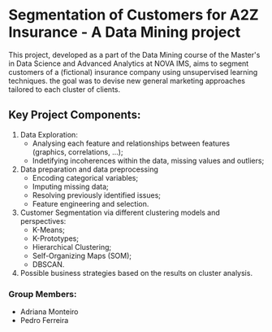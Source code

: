 # Segmentation of Customers for A2Z Insurance - A Data Mining project

This project, developed as a part of the Data Mining course of the Master's in Data Science and Advanced Analytics at NOVA IMS, aims to segment customers of a (fictional) insurance company using unsupervised learning techniques. the goal was to devise new general marketing approaches tailored to each cluster of clients.



## Key Project Components:
1. Data Exploration:
   * Analysing each feature and relationships between features (graphics, correlations, ...);
   * Indetifying incoherences within the data, missing values and outliers;
2. Data preparation and data preprocessing
   * Encoding categorical variables;
   * Imputing missing data;
   * Resolving previously identified issues;
   * Feature engineering and selection.
3. Customer Segmentation via different clustering models and perspectives:
   * K-Means;
   * K-Prototypes;
   * Hierarchical Clustering;
   * Self-Organizing Maps (SOM);
   * DBSCAN.
4. Possible business strategies based on the results on cluster analysis.



### Group Members:
- Adriana Monteiro
- Pedro Ferreira



